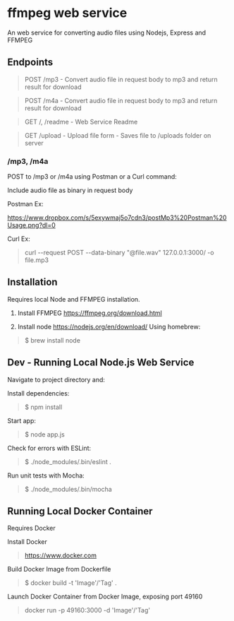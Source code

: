 # ffmpeg web service

An web service for converting audio files using Nodejs, Express and FFMPEG

## Endpoints

> POST /mp3 - Convert audio file in request body to mp3 and return result for download

> POST /m4a - Convert audio file in request body to mp3 and return result for download

> GET /, /readme - Web Service Readme

> GET /upload - Upload file form - Saves file to /uploads folder on server

### /mp3, /m4a

POST to /mp3 or /m4a using Postman or a Curl command:

Include audio file as binary in request body

Postman Ex: 

https://www.dropbox.com/s/5exywmaj5o7cdn3/postMp3%20Postman%20Usage.png?dl=0

Curl Ex:

> curl --request POST --data-binary "@file.wav"  127.0.0.1:3000/ -o file.mp3

## Installation

Requires local Node and FFMPEG installation.

1) Install FFMPEG https://ffmpeg.org/download.html

2) Install node https://nodejs.org/en/download/
Using homebrew:
> $ brew install node

## Dev - Running Local Node.js Web Service

Navigate to project directory and:

Install dependencies:
> $ npm install

Start app:
> $ node app.js

Check for errors with ESLint:
> $ ./node_modules/.bin/eslint .

Run unit tests with Mocha:
> $ ./node_modules/.bin/mocha

## Running Local Docker Container

Requires Docker

Install Docker
> https://www.docker.com

Build Docker Image from Dockerfile
> $ docker build -t 'Image'/'Tag' .

Launch Docker Container from Docker Image, exposing port 49160
> docker run -p 49160:3000 -d 'Image'/'Tag'	